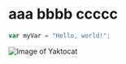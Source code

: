 # aaa bbbb ccccc

``` javascript
var myVar = "Hello, world!";
```

![Image of Yaktocat](https://octodex.github.com/images/yaktocat.png)
